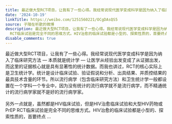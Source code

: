 ```yaml
---
title: 最近做大型RCT项目，让我有了一些心得。我经常说现代医学变成科学是因为纳入了临床研究方法 — 本质就是统计学 — 让医学从经验出发变成了从证据出发，而这里的...
date: '2024-10-19'
linkTitle: https://weibo.com/1251560221/OCgDAsQS5
source: 子陵在听歌的微博
description: 最近做大型RCT项目，让我有了一些心得。我经常说现代医学变成科学是因为纳入了临床研究方法 — 本质就是统计学 — 让医学从经验出发变成了从证据出发，而这里的证据核心就是具有显著性的统计数据。而我也讲过，RCT的核心实际上是卫生统计学。统计是设计临床试验、验证假说和分析、出具结果、并质控结果的最具技术含量的环节。所以流行病学（包含临床研究方法）和卫生统计学一般都设置在一个学科一个专业中，因为没有统计的流行病学就不是流行病学，而不精通统计的流行病学家就不是好的流行病学家。<br><br>另外一点就是，虽然都是HIV临床试验，但是HIV治愈临床试验和大型HIV药物或PrEP
  RCT临床试验是完全不同的思维方式。HIV治愈的临床试验都是小型的、探索性质的，首要终点 ...
disable_comments: true
---
```

最近做大型RCT项目，让我有了一些心得。我经常说现代医学变成科学是因为纳入了临床研究方法 — 本质就是统计学 — 让医学从经验出发变成了从证据出发，而这里的证据核心就是具有显著性的统计数据。而我也讲过，RCT的核心实际上是卫生统计学。统计是设计临床试验、验证假说和分析、出具结果、并质控结果的最具技术含量的环节。所以流行病学（包含临床研究方法）和卫生统计学一般都设置在一个学科一个专业中，因为没有统计的流行病学就不是流行病学，而不精通统计的流行病学家就不是好的流行病学家。<br><br>另外一点就是，虽然都是HIV临床试验，但是HIV治愈临床试验和大型HIV药物或PrEP RCT临床试验是完全不同的思维方式。HIV治愈的临床试验都是小型的、探索性质的，首要终点 ...